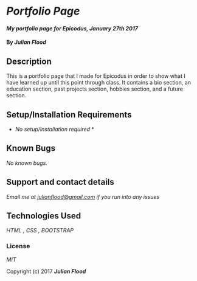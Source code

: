 # _Portfolio Page_

#### _My portfolio page for Epicodus, January 27th 2017_

#### By _**Julian Flood**_

## Description

This is a portfolio page that I made for Epicodus in order to show what I have learned up until this point through class. It contains a bio section, an education section, past projects section, hobbies section, and a future section.

## Setup/Installation Requirements

* _No setup/installation required_ *


## Known Bugs

_No known bugs._

## Support and contact details

_Email me at julianflood@gmail.com if you run into any issues_

## Technologies Used

_HTML , CSS , BOOTSTRAP_

### License

*MIT*

Copyright (c) 2017 **_Julian Flood_**
